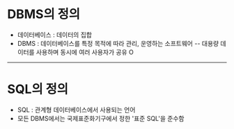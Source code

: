 # DBMS의 정의
- 데이터베이스 : 데이터의 집합
- DBMS : 데이터베이스를 특정 목적에 따라 관리, 운영하는 소프트웨어
-- 대용량 데이터를 사용하며 동시에 여러 사용자가 공유 O
---
# SQL의 정의
- SQL : 관계형 데이터베이스에서 사용되는 언어
- 모든 DBMS에서는 국제표준화기구에서 정한 '표준 SQL'을 준수함
